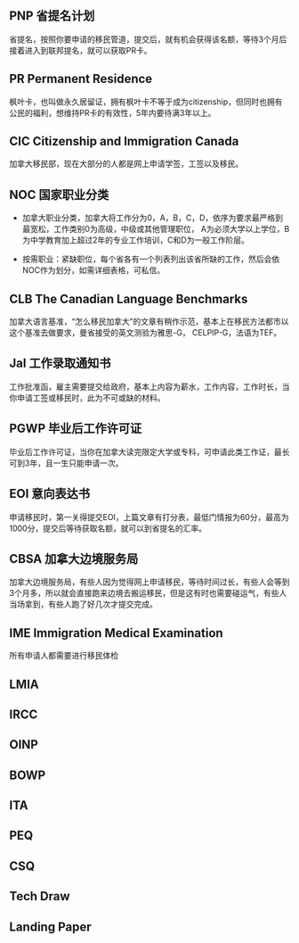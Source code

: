 
## PNP 省提名计划

省提名，按照你要申请的移民管道，提交后，就有机会获得该名额，等待3个月后接着进入到联邦提名，就可以获取PR卡。

## PR Permanent Residence

枫叶卡，也叫做永久居留证，拥有枫叶卡不等于成为citizenship，但同时也拥有公民的福利，想维持PR卡的有效性，5年内要待满3年以上。

## CIC Citizenship and Immigration Canada

加拿大移民部，现在大部分的人都是网上申请学签，工签以及移民。

## NOC 国家职业分类

+ 加拿大职业分类，加拿大将工作分为0，A，B，C，D，依序为要求最严格到最宽松，工作类别0为高级，中级或其他管理职位， A为必须大学以上学位，B为中学教育加上超过2年的专业工作培训，C和D为一般工作阶层。

+ 按需职业：紧缺职位，每个省各有一个列表列出该省所缺的工作，然后会依NOC作为划分，如需详细表格，可私信。

## CLB The Canadian Language Benchmarks

加拿大语言基准，“怎么移民加拿大”的文章有稍作示范，基本上在移民方法都市以这个基准去做要求，曼省接受的英文测验为雅思-G， CELPIP-G，法语为TEF。

## Jal 工作录取通知书

工作批准函，雇主需要提交给政府，基本上内容为薪水，工作内容，工作时长，当你申请工签或移民时，此为不可或缺的材料。

## PGWP 毕业后工作许可证

毕业后工作许可证，当你在加拿大读完限定大学或专科，可申请此类工作证，最长可到3年，且一生只能申请一次。

## EOI 意向表达书

申请移民时，第一关得提交EOI，上篇文章有打分表，最低门情报为60分，最高为1000分，提交后等待获取名额，就可以到省提名的汇率。

## CBSA 加拿大边境服务局

加拿大边境服务局，有些人因为觉得网上申请移民，等待时间过长，有些人会等到3个月多，所以就会直接跑来边境去搬运移民，但是这有时也需要碰运气，有些人当场拿到，有些人跑了好几次才提交完成。

## IME Immigration Medical Examination

所有申请人都需要进行移民体检

## LMIA

## IRCC

## OINP

## BOWP

## ITA

## PEQ

## CSQ

## Tech Draw

## Landing Paper
